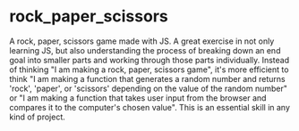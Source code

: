 # rock_paper_scissors
A rock, paper, scissors game made with JS.  A great exercise in not only learning JS, but also understanding the process of breaking down an end goal into smaller parts and working through those parts individually.  Instead of thinking "I am making a rock, paper, scissors game", it's more efficient to think "I am making a function that generates a random number and returns 'rock', 'paper', or 'scissors' depending on the value of the random number" or "I am making a function that takes user input from the browser and compares it to the computer's chosen value".  This is an essential skill in any kind of project.